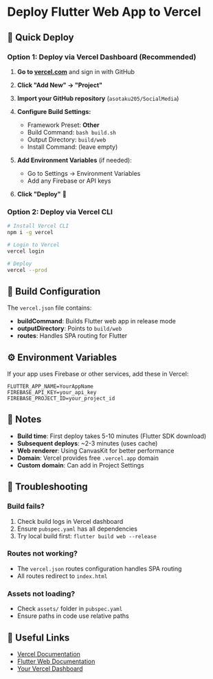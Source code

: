 # Deploy Flutter Web App to Vercel

## 🚀 Quick Deploy

### Option 1: Deploy via Vercel Dashboard (Recommended)

1. **Go to [vercel.com](https://vercel.com)** and sign in with GitHub

2. **Click "Add New" → "Project"**

3. **Import your GitHub repository** (`asotaku205/SocialMedia`)

4. **Configure Build Settings:**
   - Framework Preset: **Other**
   - Build Command: `bash build.sh`
   - Output Directory: `build/web`
   - Install Command: (leave empty)

5. **Add Environment Variables** (if needed):
   - Go to Settings → Environment Variables
   - Add any Firebase or API keys

6. **Click "Deploy"** 🎉

### Option 2: Deploy via Vercel CLI

```bash
# Install Vercel CLI
npm i -g vercel

# Login to Vercel
vercel login

# Deploy
vercel --prod
```

## 🔧 Build Configuration

The `vercel.json` file contains:
- **buildCommand**: Builds Flutter web app in release mode
- **outputDirectory**: Points to `build/web`
- **routes**: Handles SPA routing for Flutter

## ⚙️ Environment Variables

If your app uses Firebase or other services, add these in Vercel:

```
FLUTTER_APP_NAME=YourAppName
FIREBASE_API_KEY=your_api_key
FIREBASE_PROJECT_ID=your_project_id
```

## 📝 Notes

- **Build time**: First deploy takes 5-10 minutes (Flutter SDK download)
- **Subsequent deploys**: ~2-3 minutes (uses cache)
- **Web renderer**: Using CanvasKit for better performance
- **Domain**: Vercel provides free `.vercel.app` domain
- **Custom domain**: Can add in Project Settings

## 🐛 Troubleshooting

### Build fails?
1. Check build logs in Vercel dashboard
2. Ensure `pubspec.yaml` has all dependencies
3. Try local build first: `flutter build web --release`

### Routes not working?
- The `vercel.json` routes configuration handles SPA routing
- All routes redirect to `index.html`

### Assets not loading?
- Check `assets/` folder in `pubspec.yaml`
- Ensure paths in code use relative paths

## 🔗 Useful Links

- [Vercel Documentation](https://vercel.com/docs)
- [Flutter Web Documentation](https://docs.flutter.dev/platform-integration/web)
- [Your Vercel Dashboard](https://vercel.com/dashboard)
